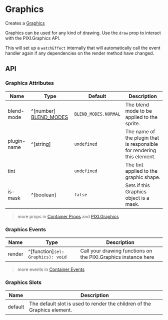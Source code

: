 # Graphics

Creates a [Graphics](https://pixijs.download/release/docs/PIXI.Graphics.html)

Graphics can be used for any kind of drawing. Use the `draw` prop to interact with the PIXI.Graphics API.

This will set up a `watchEffect` internally that will automatically call the event handler again if any dependencies on the render method have changed.

<demo src="./demo/basic.vue" />

## API

### Graphics Attributes

| Name | Type | Default | Description |
| --- | --- | --- | --- |
| blend-mode | ^[number] [BLEND_MODES](https://pixijs.download/release/docs/PIXI.html#BLEND_MODES) | `BLEND_MODES.NORMAL` | The blend mode to be applied to the sprite. |
| plugin-name | ^[string] | `undefined` | The name of the plugin that is responsible for rendering this element. |
| tint | <api-color /> | `undefined` | The tint applied to the graphic shape. |
| is-mask | ^[boolean] | `false` | Sets if this Graphics object is a mask. |

> more props in [Container Props](/guide/elements/container/#container-props) and [PIXI.Graphics](https://pixijs.download/release/docs/PIXI.Graphics.html)

### Graphics Events

| Name | Type | Description |
| --- | --- | --- |
| render | ^[function]`(el: Graphics): void` | Call your drawing functions on the PIXI.Graphics instance here |

> more events in [Container Events](/guide/elements/container/#container-events)

### Graphics Slots

| Name | Description |
| --- | --- |
| default | The default slot is used to render the children of the Graphics element. |